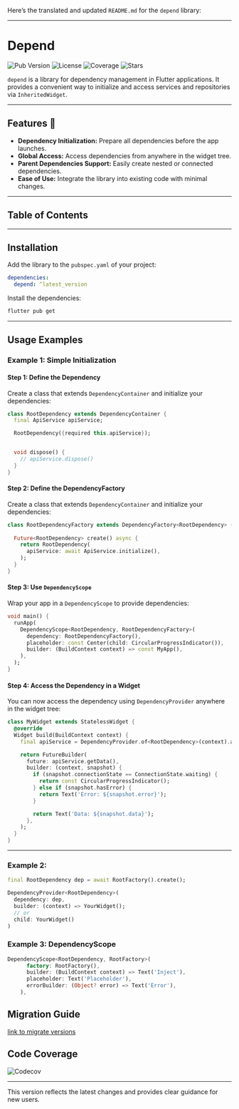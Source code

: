 Here’s the translated and updated `README.md` for the `depend` library:

---

# Depend

![Pub Version](https://img.shields.io/pub/v/depend)
![License](https://img.shields.io/github/license/AlexHCJP/depend)
![Coverage](https://img.shields.io/codecov/c/github/contributors-company/depend)
![Stars](https://img.shields.io/github/stars/AlexHCJP/depend)

`depend` is a library for dependency management in Flutter applications. It provides a convenient way to initialize and access services and repositories via `InheritedWidget`.

---

## Features 🚀

- **Dependency Initialization:** Prepare all dependencies before the app launches.
- **Global Access:** Access dependencies from anywhere in the widget tree.
- **Parent Dependencies Support:** Easily create nested or connected dependencies.
- **Ease of Use:** Integrate the library into existing code with minimal changes.

---

## Table of Contents

---

## Installation

Add the library to the `pubspec.yaml` of your project:

```yaml
dependencies:
  depend: ^latest_version
```

Install the dependencies:

```bash
flutter pub get
```

---

## Usage Examples

### Example 1: Simple Initialization

#### Step 1: Define the Dependency

Create a class that extends `DependencyContainer` and initialize your dependencies:

```dart
class RootDependency extends DependencyContainer {
  final ApiService apiService;

  RootDependency({required this.apiService});


  void dispose() {
    // apiService.dispose()
  }
}
```


#### Step 2: Define the DependencyFactory

Create a class that extends `DependencyContainer` and initialize your dependencies:

```dart
class RootDependencyFactory extends DependencyFactory<RootDependency> {
  
  Future<RootDependency> create() async {
    return RootDependency(
      apiService: await ApiService.initialize(),
    );
  }
}
```

#### Step 3: Use `DependencyScope`

Wrap your app in a `DependencyScope` to provide dependencies:

```dart
void main() {
  runApp(
    DependencyScope<RootDependency, RootDependencyFactory>(
      dependency: RootDependencyFactory(),
      placeholder: const Center(child: CircularProgressIndicator()),
      builder: (BuildContext context) => const MyApp(),
    ),
  );
}
```

#### Step 4: Access the Dependency in a Widget

You can now access the dependency using `DependencyProvider` anywhere in the widget tree:

```dart
class MyWidget extends StatelessWidget {
  @override
  Widget build(BuildContext context) {
    final apiService = DependencyProvider.of<RootDependency>(context).apiService;

    return FutureBuilder(
      future: apiService.getData(),
      builder: (context, snapshot) {
        if (snapshot.connectionState == ConnectionState.waiting) {
          return const CircularProgressIndicator();
        } else if (snapshot.hasError) {
          return Text('Error: ${snapshot.error}');
        }

        return Text('Data: ${snapshot.data}');
      },
    );
  }
}
```

---

### Example 2: 

```dart
final RootDependency dep = await RootFactory().create();

DependencyProvider<RootDependency>(
  dependency: dep,
  builder: (context) => YourWidget();
  // or
  child: YourWidget()
)
```

### Example 3: DependencyScope

```dart
DependencyScope<RootDependency, RootFactory>(
      factory: RootFactory(),
      builder: (BuildContext context) => Text('Inject'),
      placeholder: Text('Placeholder'),
      errorBuilder: (Object? error) => Text('Error'),
    ),
```



## Migration Guide

[link to migrate versions](MIGRATION.md)



## Code Coverage

![Codecov](https://codecov.io/gh/contributors-company/depend/graphs/sunburst.svg?token=DITZJ9E9OM)

---

This version reflects the latest changes and provides clear guidance for new users.
